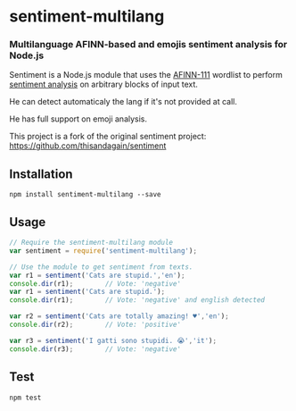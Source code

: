 # sentiment-multilang
### Multilanguage AFINN-based and emojis sentiment analysis for Node.js

Sentiment is a Node.js module that uses the [AFINN-111](http://www2.imm.dtu.dk/pubdb/views/publication_details.php?id=6010) wordlist to perform [sentiment analysis](http://en.wikipedia.org/wiki/Sentiment_analysis) on arbitrary blocks of input text.

He can detect automaticaly the lang if it's not provided at call.

He has full support on emoji analysis.

This project is a fork of the original sentiment project: https://github.com/thisandagain/sentiment

## Installation
`npm install sentiment-multilang --save`

## Usage
```javascript
// Require the sentiment-multilang module
var sentiment = require('sentiment-multilang');

// Use the module to get sentiment from texts.
var r1 = sentiment('Cats are stupid.','en');
console.dir(r1);        // Vote: 'negative'
var r1 = sentiment('Cats are stupid.');
console.dir(r1);        // Vote: 'negative' and english detected

var r2 = sentiment('Cats are totally amazing! ♥','en');
console.dir(r2);        // Vote: 'positive'

var r3 = sentiment('I gatti sono stupidi. 😭','it');
console.dir(r3);        // Vote: 'negative'
```

## Test
```bash
npm test
```

